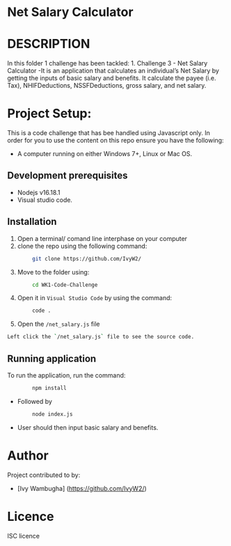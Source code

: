 # Net Salary Calculator 

# DESCRIPTION
In this folder 1 challenge has been tackled:
            1.  Challenge 3 - Net Salary Calculator 
-It is an application  that calculates an individual’s Net Salary by getting the inputs of basic salary and benefits. It calculate the payee (i.e. Tax), NHIFDeductions, NSSFDeductions, gross salary, and net salary. 

# Project Setup:
This is a code challenge that has bee handled using Javascript only.
In order for you to use the content on this repo ensure you have the following:
- A computer running on either Windows 7+, Linux or Mac OS.

## Development prerequisites
- Nodejs v16.18.1
- Visual studio code.

## Installation
1. Open a terminal/ comand line interphase on your computer
2. clone the repo using the following command: 
```bash
        git clone https://github.com/IvyW2/
```
3. Move to the folder using:
```bash
        cd WK1-Code-Challenge
```      
4. Open it in `Visual Studio Code` by using the command:
```bash
        code .
```
5. Open the `/net_salary.js` file
```bash
Left click the `/net_salary.js` file to see the source code.
```
## Running application
To run the application, run the command:
```bash
        npm install
```
- Followed by
```bash
        node index.js
```
-  User should then input basic salary and benefits. 

# Author
Project contributed to by:
- [Ivy Wambugha] (https://github.com/IvyW2/)

# Licence
ISC licence